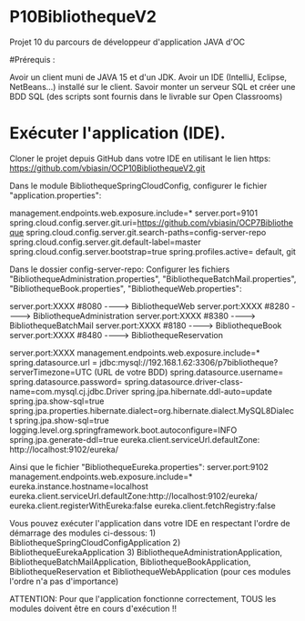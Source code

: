# P10BibliothequeV2

Projet 10 du parcours de développeur d'application JAVA d'OC


#Prérequis :

Avoir un client muni de JAVA 15 et d'un JDK. 
Avoir un IDE (IntelliJ, Eclipse, NetBeans...) installé sur le client. 
Savoir monter un serveur SQL et créer une BDD SQL (des scripts sont fournis dans le livrable sur Open Classrooms)


# Exécuter l'application (IDE).

Cloner le projet depuis GitHub dans votre IDE en utilisant le lien https:
https://github.com/vbiasin/OCP10BibliothequeV2.git

Dans le module BibliothequeSpringCloudConfig, configurer le fichier "application.properties":

management.endpoints.web.exposure.include=*
server.port=9101
spring.cloud.config.server.git.uri=https://github.com/vbiasin/OCP7Bibliotheque
spring.cloud.config.server.git.search-paths=config-server-repo
spring.cloud.config.server.git.default-label=master
spring.cloud.config.server.bootstrap=true
spring.profiles.active= default, git

Dans le dossier config-server-repo:
Configurer les fichiers  "BibliothequeAdministration.properties",  "BibliothequeBatchMail.properties",  "BibliothequeBook.properties",  "BibliothequeWeb.properties":

server.port:XXXX #8080 ----> BibliothequeWeb
server.port:XXXX #8280 ----> BibliothequeAdministration
server.port:XXXX #8380 ----> BibliothequeBatchMail
server.port:XXXX #8180 ----> BibliothequeBook
server.port:XXXX #8480 ----> BibliothequeReservation

server.port:XXXX
management.endpoints.web.exposure.include=*
spring.datasource.url = jdbc:mysql://192.168.1.62:3306/p7bibliotheque?serverTimezone=UTC (URL de votre BDD)
spring.datasource.username= <votreUtilisateur>
spring.datasource.password= <motDePasseUtilisateur>
spring.datasource.driver-class-name=com.mysql.cj.jdbc.Driver
spring.jpa.hibernate.ddl-auto=update
spring.jpa.show-sql=true
spring.jpa.properties.hibernate.dialect=org.hibernate.dialect.MySQL8Dialect
spring.jpa.show-sql=true
logging.level.org.springframework.boot.autoconfigure=INFO
spring.jpa.generate-ddl=true
eureka.client.serviceUrl.defaultZone: http://localhost:9102/eureka/

Ainsi que le fichier "BibliothequeEureka.properties":
server.port:9102
management.endpoints.web.exposure.include=*
eureka.instance.hostname=localhost
eureka.client.serviceUrl.defaultZone:http://localhost:9102/eureka/
eureka.client.registerWithEureka:false
eureka.client.fetchRegistry:false

Vous pouvez exécuter l'application dans votre IDE en respectant l'ordre de démarrage des modules ci-dessous:
	1) BibliothequeSpringCloudConfigApplication
	2) BibliothequeEurekaApplication
	3) BibliothequeAdministrationApplication, BibliothequeBatchMailApplication, BibliothequeBookApplication, BibliothequeReservation et BibliothequeWebApplication (pour ces modules l'ordre n'a pas d'importance)

ATTENTION: Pour que l'application fonctionne correctement, TOUS les modules doivent être en cours d'exécution !!
